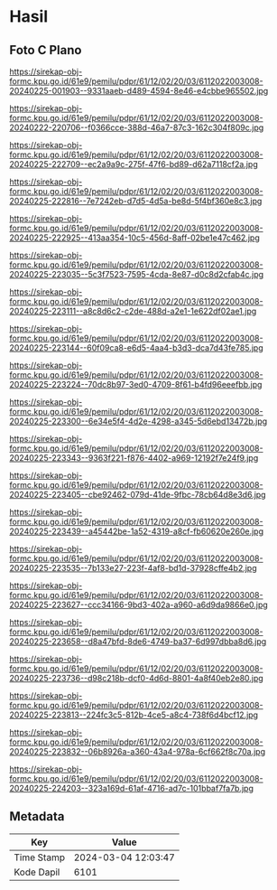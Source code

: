 # Hasil

## Foto C Plano

https://sirekap-obj-formc.kpu.go.id/61e9/pemilu/pdpr/61/12/02/20/03/6112022003008-20240225-001903--9331aaeb-d489-4594-8e46-e4cbbe965502.jpg

https://sirekap-obj-formc.kpu.go.id/61e9/pemilu/pdpr/61/12/02/20/03/6112022003008-20240222-220706--f0366cce-388d-46a7-87c3-162c304f809c.jpg

https://sirekap-obj-formc.kpu.go.id/61e9/pemilu/pdpr/61/12/02/20/03/6112022003008-20240225-222709--ec2a9a9c-275f-47f6-bd89-d62a7118cf2a.jpg

https://sirekap-obj-formc.kpu.go.id/61e9/pemilu/pdpr/61/12/02/20/03/6112022003008-20240225-222816--7e7242eb-d7d5-4d5a-be8d-5f4bf360e8c3.jpg

https://sirekap-obj-formc.kpu.go.id/61e9/pemilu/pdpr/61/12/02/20/03/6112022003008-20240225-222925--413aa354-10c5-456d-8aff-02be1e47c462.jpg

https://sirekap-obj-formc.kpu.go.id/61e9/pemilu/pdpr/61/12/02/20/03/6112022003008-20240225-223035--5c3f7523-7595-4cda-8e87-d0c8d2cfab4c.jpg

https://sirekap-obj-formc.kpu.go.id/61e9/pemilu/pdpr/61/12/02/20/03/6112022003008-20240225-223111--a8c8d6c2-c2de-488d-a2e1-1e622df02ae1.jpg

https://sirekap-obj-formc.kpu.go.id/61e9/pemilu/pdpr/61/12/02/20/03/6112022003008-20240225-223144--60f09ca8-e6d5-4aa4-b3d3-dca7d43fe785.jpg

https://sirekap-obj-formc.kpu.go.id/61e9/pemilu/pdpr/61/12/02/20/03/6112022003008-20240225-223224--70dc8b97-3ed0-4709-8f61-b4fd96eeefbb.jpg

https://sirekap-obj-formc.kpu.go.id/61e9/pemilu/pdpr/61/12/02/20/03/6112022003008-20240225-223300--6e34e5f4-4d2e-4298-a345-5d6ebd13472b.jpg

https://sirekap-obj-formc.kpu.go.id/61e9/pemilu/pdpr/61/12/02/20/03/6112022003008-20240225-223343--9363f221-f876-4402-a969-12192f7e24f9.jpg

https://sirekap-obj-formc.kpu.go.id/61e9/pemilu/pdpr/61/12/02/20/03/6112022003008-20240225-223405--cbe92462-079d-41de-9fbc-78cb64d8e3d6.jpg

https://sirekap-obj-formc.kpu.go.id/61e9/pemilu/pdpr/61/12/02/20/03/6112022003008-20240225-223439--a45442be-1a52-4319-a8cf-fb60620e260e.jpg

https://sirekap-obj-formc.kpu.go.id/61e9/pemilu/pdpr/61/12/02/20/03/6112022003008-20240225-223535--7b133e27-223f-4af8-bd1d-37928cffe4b2.jpg

https://sirekap-obj-formc.kpu.go.id/61e9/pemilu/pdpr/61/12/02/20/03/6112022003008-20240225-223627--ccc34166-9bd3-402a-a960-a6d9da9866e0.jpg

https://sirekap-obj-formc.kpu.go.id/61e9/pemilu/pdpr/61/12/02/20/03/6112022003008-20240225-223658--d8a47bfd-8de6-4749-ba37-6d997dbba8d6.jpg

https://sirekap-obj-formc.kpu.go.id/61e9/pemilu/pdpr/61/12/02/20/03/6112022003008-20240225-223736--d98c218b-dcf0-4d6d-8801-4a8f40eb2e80.jpg

https://sirekap-obj-formc.kpu.go.id/61e9/pemilu/pdpr/61/12/02/20/03/6112022003008-20240225-223813--224fc3c5-812b-4ce5-a8c4-738f6d4bcf12.jpg

https://sirekap-obj-formc.kpu.go.id/61e9/pemilu/pdpr/61/12/02/20/03/6112022003008-20240225-223832--06b8926a-a360-43a4-978a-6cf662f8c70a.jpg

https://sirekap-obj-formc.kpu.go.id/61e9/pemilu/pdpr/61/12/02/20/03/6112022003008-20240225-224203--323a169d-61af-4716-ad7c-101bbaf7fa7b.jpg


## Metadata

| Key        | Value               |
| ---------- | ------------------- |
| Time Stamp | 2024-03-04 12:03:47 |
| Kode Dapil | 6101                |



